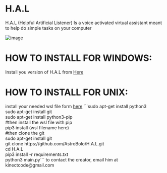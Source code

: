 # H.A.L

H.A.L (Helpful Artificial Listener) Is a voice activated virtual assistant meant to help do simple tasks on your computer

![image](https://raw.githubusercontent.com/AstroBolo/H.A.L/main/image.png)

<h1>HOW TO INSTALL FOR WINDOWS:</h1>
Install you version of H.A.L from <a href="https://github.com/AstroBolo/H.A.L/releases">Here</a>

<h1>HOW TO INSTALL FOR UNIX:</h1>
install your needed wsl file form <a href="https://www.lfd.uci.edu/~gohlke/pythonlibs/#pyaudio">here</a>
```sudo apt-get install python3
<br>sudo apt-get install git
<br>sudo apt-get install python3-pip
<br>#then install the wsl file with pip
<br>pip3 install (wsl filename here)
<br>#then clone the git
<br>sudo apt-get install git
<br>git clone https://github.com/AstroBolo/H.A.L.git
<br>cd H.A.L
<br>pip3 install -r requirements.txt
<br>python3 main.py```
to contact the creator, email him at kinectcode@gmail.com
